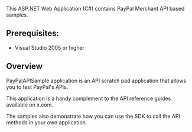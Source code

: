 This ASP.NET Web Application (C#) contains PayPal Merchant API based samples. 

Prerequisites:
--------------
*	Visual Studio 2005 or higher

Overview
--------
PayPalAPISample application is an API scratch pad application that allows you to test PayPal's APIs.

This application is a handy complement to the API reference guides available on x.com. 

The samples also demonstrate how you can use the SDK to call the API methods in your own application.